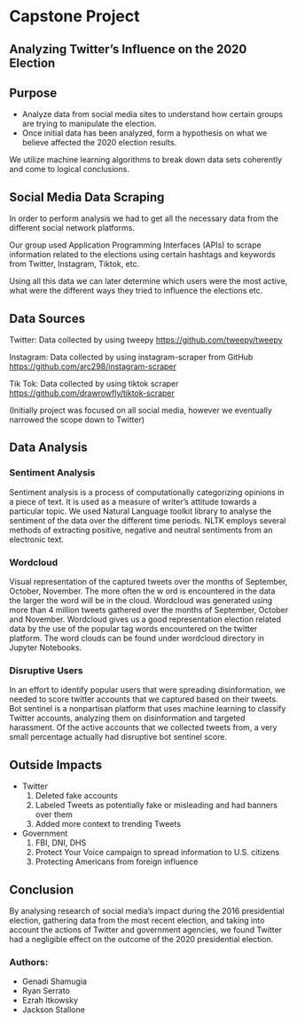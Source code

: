 # Capstone Project

## Analyzing Twitter’s Influence on the 2020 Election

## Purpose

- Analyze data from social media sites to understand how certain groups are trying to manipulate the election. 
- Once initial data has been analyzed, form a hypothesis on what we believe affected the 2020 election results. 

We utilize machine learning algorithms to break down data sets coherently and come to logical conclusions.

## Social Media Data Scraping

In order to perform analysis we had to get all the necessary data from the different social network platforms. 

Our group used Application Programming Interfaces (APIs) to scrape information related to the elections using certain hashtags and keywords from Twitter, Instagram, Tiktok, etc.

Using all this data we can later determine which users were the most active, what were the different ways they tried to influence the elections etc.


## Data Sources

Twitter: Data collected by using tweepy 
https://github.com/tweepy/tweepy

Instagram: Data collected by using instagram-scraper from GitHub
https://github.com/arc298/instagram-scraper

Tik Tok: Data collected by using tiktok scraper
https://github.com/drawrowfly/tiktok-scraper	

(Initially project was focused on all social media, however we eventually narrowed the scope down to Twitter)


## Data Analysis

### Sentiment Analysis
Sentiment analysis is a process of computationally categorizing opinions in a piece of text. It is used as a measure of writer’s attitude towards a particular topic. We used Natural Language toolkit library to analyse the sentiment of the data over the different time periods. NLTK employs several methods of extracting positive, negative and neutral sentiments from an electronic text. 


### Wordcloud
Visual representation of the captured tweets over the months of September, October, November. The more often the w ord is encountered in the data the larger the word will be in the cloud. Wordcloud was generated using more than 4 million tweets gathered over the months of September, October and November.  Wordcloud gives us a good representation election related data by the use of the popular tag words encountered on the twitter platform. 
The word clouds can be found under wordcloud directory in Jupyter Notebooks.

### Disruptive Users
In an effort to identify popular users that were spreading disinformation, we needed to score twitter accounts that we captured based on their tweets. Bot sentinel is a nonpartisan platform that uses machine learning to classify Twitter accounts, analyzing them on disinformation and targeted harassment. Of the active accounts that we collected tweets from, a very small percentage actually had disruptive bot sentinel score.

## Outside Impacts
* Twitter
  1. Deleted fake accounts
  2. Labeled Tweets as potentially fake or misleading and had banners over them
  3. Added more context to trending Tweets 
* Government
  1. FBI, DNI, DHS
  2. Protect Your Voice campaign to spread information to U.S. citizens
  3. Protecting Americans from foreign influence


## Conclusion
By analysing research of social media’s impact during the 2016 presidential election, gathering data from the most recent election, and taking into account the actions of Twitter and government agencies, we found Twitter had a negligible effect on the outcome of the 2020 presidential election.

### Authors:
- Genadi Shamugia
- Ryan Serrato
- Ezrah Itkowsky
- Jackson Stallone




